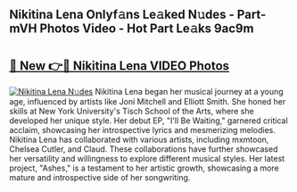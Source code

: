 ## Nikitina Lena Onlyf𝚊ns Le𝚊ked N𝚞des - Part-mVH Photos Video - Hot Part Le𝚊ks 9ac9m

# <h2><a href="http://ab35162.deff.icu/?id=Nikitina+Lena">🔗 New 👉🔴 Nikitina Lena VIDEO Photos</a></h2>

[![Nikitina Lena N𝚞des](https://i.imgur.com/rIISA9y.gif)](http://ab35162.deff.icu/?id=Nikitina+Lena)
Nikitina Lena began her musical journey at a young age, influenced by artists like Joni Mitchell and Elliott Smith. She honed her skills at New York University's Tisch School of the Arts, where she developed her unique style. Her debut EP, "I'll Be Waiting," garnered critical acclaim, showcasing her introspective lyrics and mesmerizing melodies. Nikitina Lena has collaborated with various artists, including mxmtoon, Chelsea Cutler, and Claud. These collaborations have further showcased her versatility and willingness to explore different musical styles. Her latest project, "Ashes," is a testament to her artistic growth, showcasing a more mature and introspective side of her songwriting.
